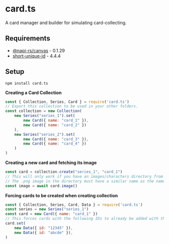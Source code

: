 # card.ts
A card manager and builder for simulating card-collecting.

## Requirements
- [@napi-rs/canvas](https://www.npmjs.com/package/@napi-rs/canvas) - 0.1.29
- [short-unique-id](https://www.npmjs.com/package/short-unique-id) - 4.4.4

## Setup

```sh-session
npm install card.ts
```

**Creating a Card Collection**

```js
const { Collection, Series, Card } = require('card.ts')
// Export this collection to be used in your other folders.
const collection = new Collection(
	new Series("series_1").set(
		new Card({ name: "card_1" }),
		new Card({ name: "card_2" })
	),
	new Series("series_2").set(
		new Card({ name: "card_3" }),
		new Card({ name: "card_4" })
	)
)
```

**Creating a new card and fetching its image**

```js
const card = collection.create("series_1", "card_1")
// This will only work if you have an images/characters directory from your root folder.
// The .png image in the directory must have a similar name as the name parameter of a Card class.
const image = await card.image()
```

**Forcing cards to be created when creating collection**

```js
const { Collection, Series, Card, Data } = require('card.ts')
const series = new Series("series_1")
const card = new Card({ name: "card_1" })
// This forces cards with the following IDs to already be added with the Collection.
card.set(
	new Data({ id: "12345" }),
	new Data({ id: "abcde" }),
)
```
